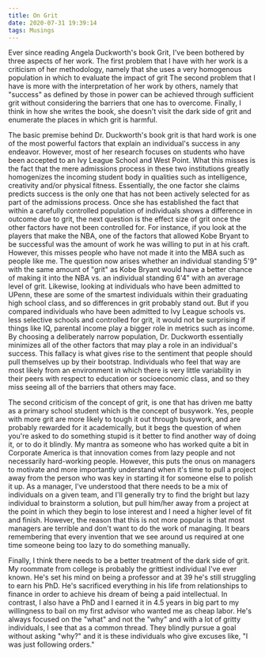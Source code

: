 ```yaml
---
title: On Grit
date: 2020-07-31 19:39:14
tags: Musings
---
```


Ever since reading Angela Duckworth's book Grit, I've been bothered by three aspects of her work. The first problem that I have with her work is a criticism of her methodology, namely that she uses a very homogenous population in which to evaluate the impact of grit The second problem that I have is more with the interpretation of her work by others, namely that "success" as defined by those in power can be achieved through sufficient grit without considering the barriers that one has to overcome. Finally, I think in how she writes the book, she doesn't visit the dark side of grit and enumerate the places in which grit is harmful.

 The basic premise behind Dr. Duckworth's book grit is that hard work is one of the most powerful factors that explain an individual's success in any endeavor. However, most of her research focuses on students who have been accepted to an Ivy League School and West Point. What this misses is the fact that the mere admissions process in these two institutions greatly homogenizes the incoming student body in qualities such as intelligence, creativity and/or physical fitness. Essentially, the one factor she claims predicts success is the only one that has not been actively selected for as part of the admissions process. Once she has established the fact that within a carefully controlled population of individuals shows a difference in outcome due to grit, the next question is the effect size of grit once the other factors have not been controlled for. For instance, if you look at the players that make the NBA, one of the factors that allowed Kobe Bryant to be successful was the amount of work he was willing to put in at his craft. However, this misses people who have not made it into the MBA such as people like me. The question now arises whether an individual standing 5'9" with the same amount of "grit" as Kobe Bryant would have a better chance of making it into the NBA vs. an individual standing 6'4" with an average level of grit. Likewise, looking at individuals who have been admitted to UPenn, these are some of the smartest individuals within their graduating high school class, and so differences in grit probably stand out. But if you compared individuals who have been admitted to Ivy League schools vs. less selective schools and controlled for grit, it would not be surprising if things like IQ, parental income play a bigger role in metrics such as income. By choosing a deliberately narrow population, Dr. Duckworth essentially minimizes all of the other factors that may play a role in an individual's success. This fallacy is what gives rise to the sentiment that people should pull themselves up by their bootstrap. Individuals who feel that way are most likely from an environment in which there is very little variability in their peers with respect to education or socioeconomic class, and so they miss seeing all of the barriers that others may face.

 The second criticism of the concept of grit, is one that has driven me batty as a primary school student which is the concept of busywork. Yes, people with more grit are more likely to tough it out through busywork, and are probably rewarded for it academically, but it begs the question of when you're asked to do something stupid is it better to find another way of doing it, or to do it blindly. My mantra as someone who has worked quite a bit in Corporate America is that innovation comes from lazy people and not necessarily hard-working people. However, this puts the onus on managers to motivate and more importantly understand when it's time to pull a project away from the person who was key in starting it for someone else to polish it up. As a manager, I've understood that there needs to be a mix of individuals on a given team, and I'll generally try to find the bright but lazy individual to brainstorm a solution, but pull him/her away from a project at the point in which they begin to lose interest and I need a higher level of fit and finish. However, the reason that this is not more popular is that most managers are terrible and don't want to do the work of managing. It bears remembering that every invention that we see around us required at one time someone being too lazy to do something manually.

 Finally, I think there needs to be a better treatment of the dark side of grit. My roommate from college is probably the grittiest individual I've ever known. He's set his mind on being a professor and at 39 he's still struggling to earn his PhD. He's sacrificed everything in his life from relationships to finance in order to achieve his dream of being a paid intellectual. In contrast, I also have a PhD and I earned it in 4.5 years in big part to my willingness to bail on my first advisor who wanted me as cheap labor. He's always focused on the "what" and not the "why" and with a lot of gritty individuals, I see that as a common thread. They blindly pursue a goal without asking "why?" and it is these individuals who give excuses like, "I was just following orders."